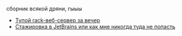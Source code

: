 сборник всякой дряни, гыыы

- [Тупой rack-веб-сервер за вечер](https://katkitkat.ru/posts/tiny-rack-web-server-in-ruby)
- [Стажировка в JetBrains или как мне никогда туда не попасть](https://katkitkat.ru/posts/jetbrains-test)